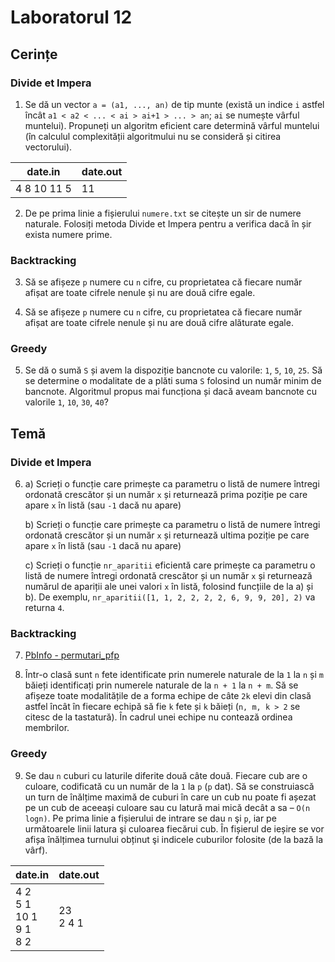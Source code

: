# Laboratorul 12

## Cerințe

### Divide et Impera

1. Se dă un vector `a = (a1, ..., an)` de tip munte (există un indice `i` astfel încât `a1 < a2 < ... < ai > ai+1 > ... > an`;  `ai` se numește vârful muntelui).
Propuneți un algoritm eficient care determină vârful muntelui (în calculul complexității algoritmului nu se consideră și citirea vectorului).  

| date.in     | date.out |
|-------------|----------|
| 4 8 10 11 5 | 11       |


2. De pe prima linie a fișierului `numere.txt` se citește un sir de numere naturale. Folosiți metoda Divide et Impera pentru a verifica dacă în șir exista numere prime.

### Backtracking

3. Să se afișeze `p` numere cu `n` cifre, cu proprietatea că fiecare număr afișat are toate cifrele nenule și nu are două cifre egale.

4. Să se afișeze `p` numere cu `n` cifre, cu proprietatea că fiecare număr afișat are toate cifrele nenule și nu are două cifre alăturate egale.

### Greedy

5. Se dă o sumă `S`  și avem la dispoziție bancnote cu valorile: `1`, `5`, `10`, `25`.
Să se determine o modalitate de a plăti suma `S` folosind un număr minim de bancnote.
Algoritmul propus mai funcționa și dacă aveam bancnote cu valorile `1`, `10`, `30`, `40`?

## Temă

### Divide et Impera

6. a) Scrieți o funcție care primește ca parametru o listă de numere întregi ordonată crescător și un număr `x`
și returnează prima poziție pe care apare `x` în listă (sau `-1` dacă nu apare)

    b) Scrieți o funcție care primește ca parametru o listă de numere întregi ordonată crescător și un număr `x`
și returnează ultima poziție pe care apare `x` în listă (sau `-1` dacă nu apare)
   
    c) Scrieți o funcție `nr_aparitii` eficientă care primește ca parametru o listă de numere întregi ordonată crescător
și un număr `x` și returnează numărul de apariții ale unei valori `x` în listă, folosind funcțiile de la a) și b).
De exemplu, `nr_aparitii([1, 1, 2, 2, 2, 2, 6, 9, 9, 20], 2)` va returna `4`.

### Backtracking

7. [PbInfo - permutari_pfp](https://www.pbinfo.ro/probleme/3150/permutari-pfp)

8. Într-o clasă sunt `n` fete identificate prin numerele naturale de la `1` la `n` și `m` băieți identificați prin
numerele naturale de la `n + 1` la `n + m`. Să se afișeze toate modalitățile de a forma echipe de câte `2k` elevi din
clasă astfel încât în fiecare echipă să fie `k` fete și `k` băieți (`n, m, k > 2` se citesc de la tastatură).
În cadrul unei echipe nu contează ordinea membrilor.

### Greedy

9. Se dau `n` cuburi cu laturile diferite două câte două. Fiecare cub are o culoare, codificată cu un număr de la `1` la `p` (`p` dat). 
Să se construiască un turn de înălțime maximă de cuburi în care un cub nu poate fi așezat pe un cub de aceeași culoare
sau cu latură mai mică decât a sa – `O(n logn)`. Pe prima linie a fișierului de intrare se dau `n` şi `p`, iar pe
următoarele linii latura şi culoarea fiecărui cub. În fișierul de ieșire se vor afișa înălțimea turnului obținut şi
indicele cuburilor folosite (de la bază la vârf).

| date.in                          | date.out    |
|----------------------------------|-------------|
| 4 2<br>5 1<br>10 1<br>9 1<br>8 2 | 23<br>2 4 1 |
